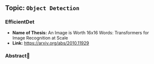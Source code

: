 ## Topic: ```Object Detection```
### EfficientDet
- **Name of Thesis:** An Image is Worth 16x16 Words: Transformers for Image Recognition at Scale
- **Link:** https://arxiv.org/abs/2010.11929


### **Abstract**🍐
